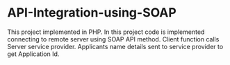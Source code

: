 # API-Integration-using-SOAP


This project implemented in PHP. In this project code is implemented connecting to remote server using SOAP API method. Client function calls Server service provider. Applicants name details sent to service provider to get Application Id.  
